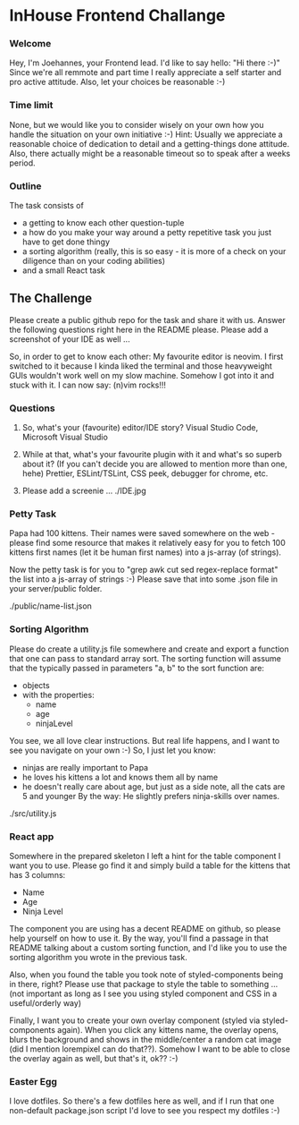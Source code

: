 # InHouse Frontend Challange

### Welcome

Hey, I'm Joehannes, your Frontend lead. I'd like to say hello: "Hi there :-)"
Since we're all remmote and part time I really appreciate a self starter and pro active attitude.
Also, let your choices be reasonable :-)

### Time limit

None, but we would like you to consider wisely on your own how you handle the situation on your own initiative :-)
Hint: 
Usually we appreciate a reasonable choice of dedication to detail and a getting-things done attitude.
Also, there actually might be a reasonable timeout so to speak after a weeks period.

### Outline

The task consists of 

* a getting to know each other question-tuple
* a how do you make your way around a petty repetitive task you just have to get done thingy
* a sorting algorithm (really, this is so easy - it is more of a check on your diligence than on your coding abilities)
* and a small React task

## The Challenge

Please create a public github repo for the task and share it with us.
Answer the following questions right here in the README please.
Please add a screenshot of your IDE as well ...

So, in order to get to know each other: My favourite editor is neovim.
I first switched to it because I kinda liked the terminal and those heavyweight GUIs
wouldn't work well on my slow machine. 
Somehow I got into it and stuck with it. 
I can now say: (n)vim rocks!!!

### Questions

1. So, what's your (favourite) editor/IDE story?
Visual Studio Code, Microsoft Visual Studio

2. While at that, what's your favourite plugin with it and what's so superb about it?
(If you can't decide you are allowed to mention more than one, hehe)
Prettier, ESLint/TSLint, CSS peek, debugger for chrome, etc.

3. Please add a screenie ...
./IDE.jpg

### Petty Task

Papa had 100 kittens. Their names were saved somewhere on the web - please find some resource that makes
it relatively easy for you to fetch 100 kittens first names (let it be human first names) into a js-array (of strings).

Now the petty task is for you to "grep awk cut sed regex-replace format" the list into a js-array of strings :-)
Please save that into some .json file in your server/public folder.

./public/name-list.json

### Sorting Algorithm

Please do create a utility.js file somewhere and create and export a function that one can pass to
standard array sort.
The sorting function will assume that the typically passed in parameters "a, b" to the sort function are:
* objects
* with the properties:
  * name
  * age
  * ninjaLevel

You see, we all love clear instructions. But real life happens, and I want to see you navigate on your own :-)
So, I just let you know:
* ninjas are really important to Papa
* he loves his kittens a lot and knows them all by name
* he doesn't really care about age, but just as a side note, all the cats are 5 and younger
By the way: He slightly prefers ninja-skills over names.

./src/utility.js

### React app

Somewhere in the prepared skeleton I left a hint for the table component I want you to use.
Please go find it and simply build a table for the kittens that has 3 columns:
* Name
* Age
* Ninja Level

The component you are using has a decent README on github, so please help yourself on how to use it.
By the way, you'll find a passage in that README talking about a custom sorting function, and I'd like
you to use the sorting algorithm you wrote in the previous task.

Also, when you found the table you took note of styled-components being in there, right?
Please use that package to style the table to something ... (not important as long as I see
you using styled component and CSS in a useful/orderly way)

Finally, I want you to create your own overlay component (styled via styled-components again).
When you click any kittens name, the overlay opens, blurs the background and shows in the middle/center
a random cat image (did  I mention lorempixel can do that??).
Somehow I want to be able to close the overlay again as well, but that's it, ok?? :-)

### Easter Egg

I love dotfiles. So there's a few dotfiles here as well, and if I run that one non-default package.json script
I'd love to see you respect my dotfiles :-)
